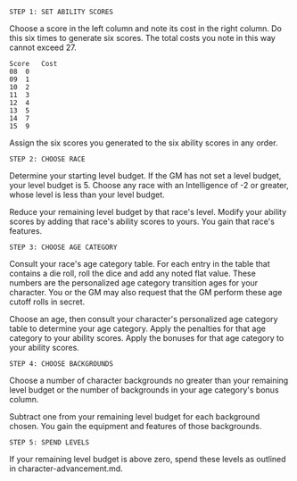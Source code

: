 	STEP 1: SET ABILITY SCORES

Choose a score in the left column and note its cost in the right column.
Do this six times to generate six scores.
The total costs you note in this way cannot exceed 27.

	Score	Cost
	08	0
	09	1
	10	2
	11	3
	12	4
	13	5
	14	7
	15	9

Assign the six scores you generated to the six ability scores in any order.

	STEP 2: CHOOSE RACE

Determine your starting level budget.
If the GM has not set a level budget, your level budget is 5.
Choose any race with an Intelligence of -2 or greater, whose level is less than your level budget.

Reduce your remaining level budget by that race's level.
Modify your ability scores by adding that race's ability scores to yours.
You gain that race's features.

	STEP 3: CHOOSE AGE CATEGORY

Consult your race's age category table.
For each entry in the table that contains a die roll, roll the dice and add any noted flat value.
These numbers are the personalized age category transition ages for your character.
You or the GM may also request that the GM perform these age cutoff rolls in secret.

Choose an age, then consult your character's personalized age category table to determine your age category.
Apply the penalties for that age category to your ability scores.
Apply the bonuses for that age category to your ability scores.

	STEP 4: CHOOSE BACKGROUNDS

Choose a number of character backgrounds no greater than your remaining level budget or the number of backgrounds in your age category's bonus column.

Subtract one from your remaining level budget for each background chosen.
You gain the equipment and features of those backgrounds.

	STEP 5: SPEND LEVELS

If your remaining level budget is above zero, spend these levels as outlined in character-advancement.md.
